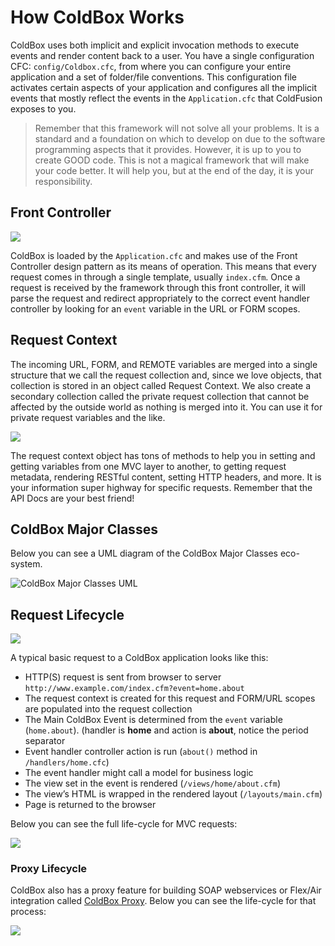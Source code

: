 # How ColdBox Works

ColdBox uses both implicit and explicit invocation methods to execute events and render content back to a user. You have a single configuration CFC: `config/Coldbox.cfc`, from where you can configure your entire application and a set of folder/file conventions. This configuration file activates certain aspects of your application and configures all the implicit events that mostly reflect the events in the `Application.cfc` that ColdFusion exposes to you.

> Remember that this framework will not solve all your problems. It is a standard and a foundation on which to develop on due to the software programming aspects that it provides. However, it is up to you to create GOOD code. This is not a magical framework that will make your code better. It will help you, but at the end of the day, it is your responsibility.

## Front Controller

![](../.gitbook/assets/coldboxsimplemvc.png)

ColdBox is loaded by the `Application.cfc` and makes use of the Front Controller design pattern as its means of operation. This means that every request comes in through a single template, usually `index.cfm`. Once a request is received by the framework through this front controller, it will parse the request and redirect appropriately to the correct event handler controller by looking for an `event` variable in the URL or FORM scopes.

## Request Context

The incoming URL, FORM, and REMOTE variables are merged into a single structure that we call the request collection and, since we love objects, that collection is stored in an object called Request Context. We also create a secondary collection called the private request collection that cannot be affected by the outside world as nothing is merged into it. You can use it for private request variables and the like.

![](../.gitbook/assets/requestcollectiondatabus.jpg)

The request context object has tons of methods to help you in setting and getting variables from one MVC layer to another, to getting request metadata, rendering RESTful content, setting HTTP headers, and more. It is your information super highway for specific requests. Remember that the API Docs are your best friend!

## ColdBox Major Classes

Below you can see a UML diagram of the ColdBox Major Classes eco-system.

![ColdBox Major Classes UML](../.gitbook/assets/coldboxmajorclasses.jpg)

## Request Lifecycle

![](../.gitbook/assets/request-lifecycle.png)

A typical basic request to a ColdBox application looks like this:

* HTTP\(S\) request is sent from browser to server `http://www.example.com/index.cfm?event=home.about`
* The request context is created for this request and FORM/URL scopes are populated into the request collection
* The Main ColdBox Event is determined from the `event` variable \(`home.about`\). \(handler is **home** and action is **about**, notice the period separator
* Event handler controller action is run \(`about()` method in `/handlers/home.cfc`\)
* The event handler might call a model for business logic
* The view set in the event is rendered \(`/views/home/about.cfm`\)
* The view’s HTML is wrapped in the rendered layout \(`/layouts/main.cfm`\)
* Page is returned to the browser

Below you can see the full life-cycle for MVC requests:

![](../.gitbook/assets/coldboxlifecycles.jpg)

### Proxy Lifecycle

ColdBox also has a proxy feature for building SOAP webservices or Flex/Air integration called [ColdBox Proxy](../digging-deeper/coldbox-proxy/). Below you can see the life-cycle for that process:

![](../.gitbook/assets/coldboxlifecyclesproxy.jpg)

